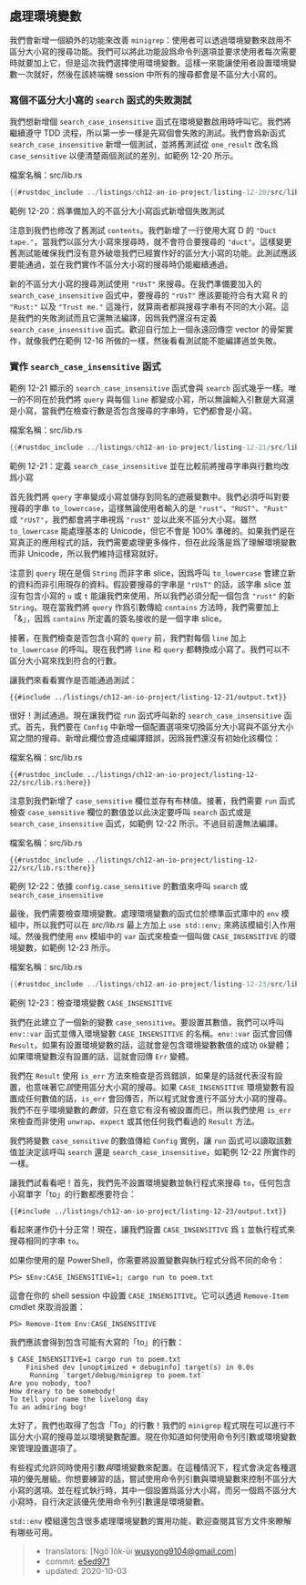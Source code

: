 ## 處理環境變數

我們會新增一個額外的功能來改善 `minigrep`：使用者可以透過環境變數來啟用不區分大小寫的搜尋功能。我們可以將此功能設爲命令列選項並要求使用者每次需要時就要加上它，但是這次我們選擇使用環境變數。這樣一來能讓使用者設置環境變數一次就好，然後在該終端機 session 中所有的搜尋都會是不區分大小寫的。

### 寫個不區分大小寫的 `search` 函式的失敗測試

我們想新增個 `search_case_insensitive` 函式在環境變數啟用時呼叫它。我們將繼續遵守 TDD 流程，所以第一步一樣是先寫個會失敗的測試。我們會爲新函式 `search_case_insensitive` 新增一個測試，並將舊測試從 `one_result` 改名爲 `case_sensitive` 以便清楚兩個測試的差別，如範例 12-20 所示。

<span class="filename">檔案名稱：src/lib.rs</span>

```rust
{{#rustdoc_include ../listings/ch12-an-io-project/listing-12-20/src/lib.rs:here}}
```

<span class="caption">範例 12-20：爲準備加入的不區分大小寫函式新增個失敗測試</span>

注意到我們也修改了舊測試 `contents`。我們新增了一行使用大寫 D 的 `"Duct tape."`，當我們以區分大小寫來搜尋時，就不會符合要搜尋的 `"duct"`。這樣變更舊測試能確保我們沒有意外破壞我們已經實作好的區分大小寫的功能。此測試應該要能通過，並在我們實作不區分大小寫的搜尋時仍能繼續通過。

新的不區分大小寫的搜尋測試使用 `"rUsT"` 來搜尋。在我們準備要加入的 `search_case_insensitive` 函式中，要搜尋的 `"rUsT"` 應該要能符合有大寫 R 的 `"Rust:"` 以及 `"Trust me."` 這幾行，就算兩者都與搜尋字串有不同的大小寫。這是我們的失敗測試而且它還無法編譯，因爲我們還沒有定義 `search_case_insensitive` 函式。歡迎自行加上一個永遠回傳空 vector 的骨架實作，就像我們在範例 12-16 所做的一樣，然後看看測試能不能編譯過並失敗。

### 實作 `search_case_insensitive` 函式

範例 12-21 顯示的 `search_case_insensitive` 函式會與 `search` 函式幾乎一樣。唯一的不同在於我們將 `query` 與每個 `line` 都變成小寫，所以無論輸入引數是大寫還是小寫，當我們在檢查行數是否包含搜尋的字串時，它們都會是小寫。

<span class="filename">檔案名稱：src/lib.rs</span>

```rust
{{#rustdoc_include ../listings/ch12-an-io-project/listing-12-21/src/lib.rs:here}}
```

<span class="caption">範例 12-21：定義 `search_case_insensitive` 並在比較前將搜尋字串與行數均改爲小寫</span>

首先我們將 `query` 字串變成小寫並儲存到同名的遮蔽變數中。我們必須呼叫對要搜尋的字串 `to_lowercase`，這樣無論使用者輸入的是 `"rust"`、`"RUST"`、`"Rust"` 或 `"rUsT"`，我們都會將字串視爲 `"rust"` 並以此來不區分大小寫。雖然 `to_lowercase` 能處理基本的 Unicode，但它不會是 100% 準確的。如果我們是在寫真正的應用程式的話，我們需要處理更多條件，但在此段落是爲了理解環境變數而非 Unicode，所以我們維持這樣寫就好。

注意到 `query` 現在是個 `String` 而非字串 slice，因爲呼叫 `to_lowercase` 會建立新的資料而非引用現存的資料。假設要搜尋的字串是 `"rUsT"` 的話，該字串 slice 並沒有包含小寫的 `u` 或 `t` 能讓我們來使用，所以我們必須分配一個包含 `"rust"` 的新 `String`。現在當我們將 `query` 作爲引數傳給 `contains` 方法時，我們需要加上「&」，因爲 `contains` 所定義的簽名接收的是一個字串 slice。

接著，在我們檢查是否包含小寫的 `query` 前，我們對每個 `line` 加上 `to_lowercase` 的呼叫。現在我們將 `line` 和 `query` 都轉換成小寫了。我們可以不區分大小寫來找到符合的行數。

讓我們來看看實作是否能通過測試：

```console
{{#include ../listings/ch12-an-io-project/listing-12-21/output.txt}}
```

很好！測試通過。現在讓我們從 `run` 函式呼叫新的 `search_case_insensitive` 函式。首先，我們要在 `Config` 中新增一個配置選項來切換區分大小寫與不區分大小寫之間的搜尋。新增此欄位會造成編譯錯誤，因爲我們還沒有初始化該欄位：

<span class="filename">檔案名稱：src/lib.rs</span>

```rust,ignore,does_not_compile
{{#rustdoc_include ../listings/ch12-an-io-project/listing-12-22/src/lib.rs:here}}
```

注意到我們新增了 `case_sensitive` 欄位並存有布林值。接著，我們需要 `run` 函式檢查 `case_sensitive` 欄位的數值並以此決定要呼叫 `search` 函式或是 `search_case_insensitive` 函式，如範例 12-22 所示。不過目前還無法編譯。

<span class="filename">檔案名稱：src/lib.rs</span>

```rust,ignore,does_not_compile
{{#rustdoc_include ../listings/ch12-an-io-project/listing-12-22/src/lib.rs:there}}
```

<span class="caption">範例 12-22：依據 `config.case_sensitive` 的數值來呼叫 `search` 或 `search_case_insensitive`</span>

最後，我們需要檢查環境變數。處理環境變數的函式位於標準函式庫中的 `env` 模組中，所以我們可以在 *src/lib.rs* 最上方加上 `use std::env;` 來將該模組引入作用域。然後我們使用 `env` 模組中的 `var` 函式來檢查一個叫做 `CASE_INSENSITIVE` 的環境變數，如範例 12-23 所示。

<span class="filename">檔案名稱：src/lib.rs</span>

```rust
{{#rustdoc_include ../listings/ch12-an-io-project/listing-12-23/src/lib.rs:here}}
```

<span class="caption">範例 12-23：檢查環境變數 `CASE_INSENSITIVE`</span>

我們在此建立了一個新的變數 `case_sensitive`。要設置其數值，我們可以呼叫 `env::var` 函式並傳入環境變數 `CASE_INSENSITIVE` 的名稱。`env::var` 函式會回傳 `Result`，如果有設置環境變數的話，這就會是包含環境變數數值的成功 `Ok`變體；如果環境變數沒有設置的話，這就會回傳 `Err` 變體。

我們在 `Result` 使用 `is_err` 方法來檢查是否爲錯誤，如果是的話就代表沒有設置，也意味著它*該*使用區分大小寫的搜尋。如果 `CASE_INSENSITIVE` 環境變數有設置成任何數值的話，`is_err` 會回傳否，所以程式就會進行不區分大小寫的搜尋。我們不在乎環境變數的*數值*，只在意它有沒有被設置而已，所以我們使用 `is_err` 來檢查而非使用 `unwrap`、`expect` 或其他任何我們看過的 `Result` 方法。

我們將變數  `case_sensitive` 的數值傳給 `Config` 實例，讓 `run` 函式可以讀取該數值並決定該呼叫 `search` 還是 `search_case_insensitive`，如範例 12-22 所實作的一樣。

讓我們試看看吧！首先，我們先不設置環境變數並執行程式來搜尋 `to`，任何包含小寫單字「to」的行數都應要符合：

```console
{{#include ../listings/ch12-an-io-project/listing-12-23/output.txt}}
```

看起來運作仍十分正常！現在，讓我們設置 `CASE_INSENSITIVE` 爲 `1` 並執行程式來搜尋相同的字串 `to`。

如果你使用的是 PowerShell，你需要將設置變數與執行程式分爲不同的命令：

```console
PS> $Env:CASE_INSENSITIVE=1; cargo run to poem.txt
```

這會在你的 shell session 中設置 `CASE_INSENSITIVE`。它可以透過 `Remove-Item` cmdlet 來取消設置：

```console
PS> Remove-Item Env:CASE_INSENSITIVE
```

我們應該會得到包含可能有大寫的「to」的行數：

<!-- manual-regeneration
cd listings/ch12-an-io-project/listing-12-23
CASE_INSENSITIVE=1 cargo run to poem.txt
can't extract because of the environment variable
-->

```console
$ CASE_INSENSITIVE=1 cargo run to poem.txt
    Finished dev [unoptimized + debuginfo] target(s) in 0.0s
     Running `target/debug/minigrep to poem.txt`
Are you nobody, too?
How dreary to be somebody!
To tell your name the livelong day
To an admiring bog!
```

太好了，我們也取得了包含「To」的行數！我們的 `minigrep` 程式現在可以進行不區分大小寫的搜尋並以環境變數配置。現在你知道如何使用命令列引數或環境變數來管理設置選項了。

有些程式允許同時使用引數*與*環境變數來配置。在這種情況下，程式會決定各種選項的優先層級。你想要練習的話，嘗試使用命令列引數與環境變數來控制不區分大小寫的選項。並在程式執行時，其中一個設置爲區分大小寫，而另一個爲不區分大小寫時，自行決定該優先使用命令列引數還是環境變數。

`std::env` 模組還包含很多處理環境變數的實用功能，歡迎查閱其官方文件來瞭解有哪些可用。

> - translators: [Ngô͘ Io̍k-ūi <wusyong9104@gmail.com>]
> - commit: [e5ed971](https://github.com/rust-lang/book/blob/e5ed97128302d5fa45dbac0e64426bc7649a558c/src/ch12-05-working-with-environment-variables.md)
> - updated: 2020-10-03

